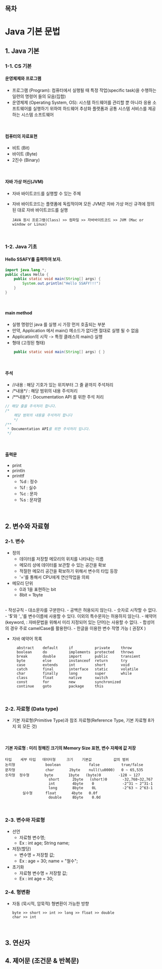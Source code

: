 ## 목차

# Java 기본 문법

## 1. Java 기본

### 1-1. CS 기본
#### 운영체제와 프로그램
- 프로그램 (Program): 컴퓨터에서 실행될 때 특정 작업(specific task)을 수행하는 일련의 명령어 들의 모음(집합)
- 운영체제 (Operating System, OS): 시스템 하드웨어를 관리할 뿐 아니라 응용 소프트웨어를 실행하기 위하여 하드웨어 추상화 플랫폼과 공통 시스템 서비스를 제공하는 시스템 소프트웨어

<br>

#### 컴퓨터의 자료표현
- 비트 (Bit)
- 바이트 (Byte)
- 2진수 (Binary)

<br>

#### 자바 가상 머신(JVM)
- 자바 바이트코드를 실행할 수 있는 주체
- 자바 바이트코드는 플랫폼에 독립적이며 모든 JVM은 자바 가상 머신 규격에 정의된 대로 자바 바이트코드를 실행

      JAVA 원시 프로그램(Class) >> 컴파일 >> 자바바이트코드 >> JVM (Mac or window or Linux)

<br>

### 1-2. Java 기초
#### Hello SSAFY를 출력하여 보자.
```java
import java.lang.*;
public class Hello {
    public static void main(String[] args) {
        System.out.println("Hello SSAFY!!!")
    }
}
```

<br>

#### main method
- 실행 명령인 java 를 실행 시 가장 먼저 호출되는 부분
- 만약, Application 에서 main() 메소드가 없다면 절대로 실행 될 수 없음
- Application의 시작 -> 특정 클래스의 main() 실행
- 형태 (고정된 형태)
```java
    public static void main(String[] args) { }
```

<br>

#### 주석
- //내용 : 해당 기호가 있는 위치부터 그 줄 끝까지 주석처리
- /\*내용\*/ : 해당 범위의 내용 주석처리
- /\*\*내용\*/ : Documentation API 를 위한 주석 처리
```java
// 해당 줄을 주석처리 합니다.
/*
    해당 범위의 내용을 주석처리 합니다
    */
/**
 * Documentation API를 위한 주석처리 입니다.
 */
```

<br>

#### 출력문
- print
- println
- printtf
  - %d : 정수
  - %f : 실수
  - %c : 문자
  - %s : 문자열
  
<br>

## 2. 변수와 자료형

### 2-1. 변수
- 정의
  - 데이터를 저장할 메모리의 위치를 나타내는 이름
  - 메모리 상에 데이터를 보관할 수 있는 공간을 확보
  - 적절한 메모리 공간을 확보하기 위해서 변수의 타입 등장
  - '='를 통해서 CPU에게 연산작업을 의뢰
- 메모리 단위
  - 0과 1을 표현하는 bit
  - 8bit = 1byte

<br>
- 작성규칙
  - 대소문자를 구분한다.
  - 공백은 허용되지 않는다.
  - 숫자로 시작할 수 없다.
  - '$'와 '_'를 변수이름에 사용할 수 있다. 이외의 특수문자는 허용하지 않는다.
  - 예약어(keyword, : 자바문법을 위해서 미리 지정되어 있는 단어)는 사용할 수 없다.
  - 합성어의 경우 주로 camelCase를 활용한다.
  - 한글을 이용한 변수 작명 가능 ( 권장X )

<br>

- 자바 예약어 목록

        abstract    default     if          private     throw
        boolean     do          implements  protected   throws
        break       double      import      public      transient
        byte        else        instanceof  return      try
        case        extends     int         short       void
        catch       final       interface   static      volatile
        char        finally     long        super       while
        class       float       native      switch
        const       for         new         synchronized
        continue    goto        package     this

<br>

### 2-2. 자료형 (Data type)
- 기본 자료형(Primitive Type)과 참조 자료형(Reference Type, 기본 자료형 8가지 외 모든 것)

<br>

#### 기본 자료형 : 미리 정해진 크기의 Memory Size 표현, 변수 자체에 값 저장

    타입    세부 타입   데이터형     크기    기본값          값의 범위
    논리형              boolean             false          true/false
    문자형              char       2byte    null(\u0000)   0 ~ 65,535
    숫자형  정수형       byte       1byte   (byte)0        -128 ~ 127
                        short      2byte   (short)0       -32,768~32,767
                        int        4byte    0             -2^31 ~ 2^31-1
                        long       8byte    0L            -2^63 ~ 2^63-1
            실수형      float       4byte   0.0f
                        double     8byte    0.0d

<br>

### 2-3. 변수와 자료형
- 선언
  - 자료형 변수명;
  - Ex : int age; String name;
- 저장(할당)
  - 변수명 = 저장할 값;
  - Ex : age = 30; name = "철수";
- 초기화
  - 자료형 변수명 = 저장할 값;
  - Ex : int age = 30;

### 2-4. 형변환
- 자동 (묵시적, 암묵적) 형변환이 가능한 방향

      byte >> short >> int >> long >> float >> double
      char >> int

<br>

## 3. 연산자

## 4. 제어문 (조건문 & 반복문)